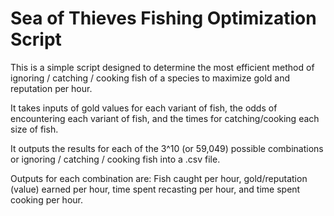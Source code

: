 # Sea of Thieves Fishing Optimization Script

This is a simple script designed to determine the most efficient method of ignoring / catching / cooking fish of a species to maximize gold and reputation per hour.

It takes inputs of gold values for each variant of fish, the odds of encountering each variant of fish, and the times for catching/cooking each size of fish.

It outputs the results for each of the 3^10 (or 59,049) possible combinations or ignoring / catching / cooking fish into a .csv file.

Outputs for each combination are: Fish caught per hour, gold/reputation (value) earned per hour, time spent recasting per hour, and time spent cooking per hour.
